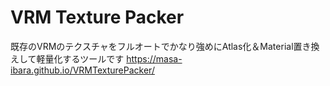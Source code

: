 # VRM Texture Packer
既存のVRMのテクスチャをフルオートでかなり強めにAtlas化＆Material置き換えして軽量化するツールです
https://masa-ibara.github.io/VRMTexturePacker/
